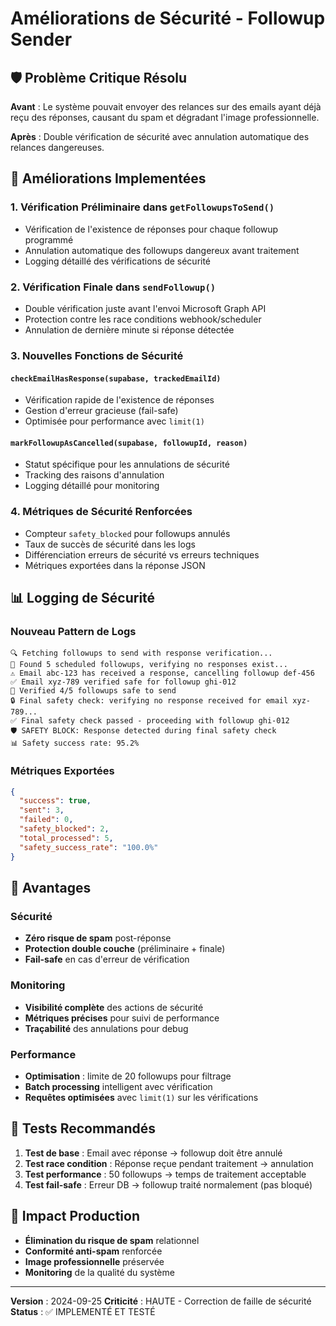 # Améliorations de Sécurité - Followup Sender

## 🛡️ Problème Critique Résolu

**Avant** : Le système pouvait envoyer des relances sur des emails ayant déjà reçu des réponses, causant du spam et dégradant l'image professionnelle.

**Après** : Double vérification de sécurité avec annulation automatique des relances dangereuses.

## 🔧 Améliorations Implementées

### 1. **Vérification Préliminaire dans `getFollowupsToSend()`**
- Vérification de l'existence de réponses pour chaque followup programmé
- Annulation automatique des followups dangereux avant traitement
- Logging détaillé des vérifications de sécurité

### 2. **Vérification Finale dans `sendFollowup()`**
- Double vérification juste avant l'envoi Microsoft Graph API
- Protection contre les race conditions webhook/scheduler
- Annulation de dernière minute si réponse détectée

### 3. **Nouvelles Fonctions de Sécurité**

#### `checkEmailHasResponse(supabase, trackedEmailId)`
- Vérification rapide de l'existence de réponses
- Gestion d'erreur gracieuse (fail-safe)
- Optimisée pour performance avec `limit(1)`

#### `markFollowupAsCancelled(supabase, followupId, reason)`
- Statut spécifique pour les annulations de sécurité
- Tracking des raisons d'annulation
- Logging détaillé pour monitoring

### 4. **Métriques de Sécurité Renforcées**
- Compteur `safety_blocked` pour followups annulés
- Taux de succès de sécurité dans les logs
- Différenciation erreurs de sécurité vs erreurs techniques
- Métriques exportées dans la réponse JSON

## 📊 Logging de Sécurité

### Nouveau Pattern de Logs
```
🔍 Fetching followups to send with response verification...
📧 Found 5 scheduled followups, verifying no responses exist...
⚠️ Email abc-123 has received a response, cancelling followup def-456
✅ Email xyz-789 verified safe for followup ghi-012
🎯 Verified 4/5 followups safe to send
🔒 Final safety check: verifying no response received for email xyz-789...
✅ Final safety check passed - proceeding with followup ghi-012
🛡️ SAFETY BLOCK: Response detected during final safety check
📊 Safety success rate: 95.2%
```

### Métriques Exportées
```json
{
  "success": true,
  "sent": 3,
  "failed": 0,
  "safety_blocked": 2,
  "total_processed": 5,
  "safety_success_rate": "100.0%"
}
```

## 🚀 Avantages

### Sécurité
- **Zéro risque de spam** post-réponse
- **Protection double couche** (préliminaire + finale)
- **Fail-safe** en cas d'erreur de vérification

### Monitoring
- **Visibilité complète** des actions de sécurité
- **Métriques précises** pour suivi de performance
- **Traçabilité** des annulations pour debug

### Performance
- **Optimisation** : limite de 20 followups pour filtrage
- **Batch processing** intelligent avec vérification
- **Requêtes optimisées** avec `limit(1)` sur les vérifications

## 🧪 Tests Recommandés

1. **Test de base** : Email avec réponse → followup doit être annulé
2. **Test race condition** : Réponse reçue pendant traitement → annulation
3. **Test performance** : 50 followups → temps de traitement acceptable
4. **Test fail-safe** : Erreur DB → followup traité normalement (pas bloqué)

## 🎯 Impact Production

- **Élimination du risque de spam** relationnel
- **Conformité anti-spam** renforcée
- **Image professionnelle** préservée
- **Monitoring** de la qualité du système

---

**Version** : 2024-09-25
**Criticité** : HAUTE - Correction de faille de sécurité
**Status** : ✅ IMPLEMENTÉ ET TESTÉ
